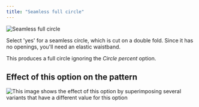 ```yaml
---
title: "Seamless full circle"
---
```


![Seamless full circle](seamlessfullcircle.svg)

Select 'yes' for a seamless circle, which is cut on a double fold.
Since it has no openings, you'll need an elastic waistband.

<Note>

This produces a full circle ignoring the _Circle percent_ option.

</Note>

## Effect of this option on the pattern

![This image shows the effect of this option by superimposing several variants that have a different value for this option](sandy_seamlessfullcircle_sample.svg "Effect of this option on the pattern")
